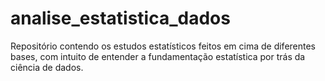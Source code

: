 # analise_estatistica_dados
Repositório contendo os estudos estatísticos feitos em cima de diferentes bases, com intuito de entender a fundamentação estatística por trás da ciência de dados.
